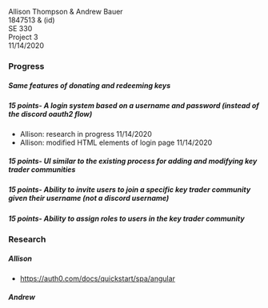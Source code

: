 Allison Thompson & Andrew Bauer\
1847513 & (id)\
SE 330\
Project 3\
11/14/2020

### Progress

##### Same features of donating and redeeming keys

##### 15 points- A login system based on a username and password (instead of the discord oauth2 flow)
* Allison: research in progress 11/14/2020
* Allison: modified HTML elements of login page 11/14/2020

##### 15 points- UI similar to the existing process for adding and modifying key trader communities

##### 15 points- Ability to invite users to join a specific key trader community given their username (not a discord username)

##### 15 points- Ability to assign roles to users in the key trader community

### Research
##### Allison
* https://auth0.com/docs/quickstart/spa/angular

##### Andrew